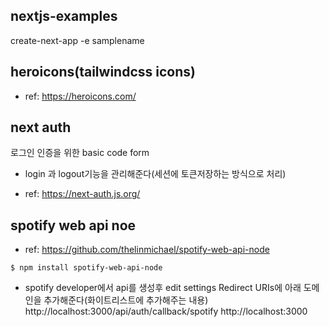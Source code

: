 ## nextjs-examples

create-next-app -e samplename

## heroicons(tailwindcss icons)

- ref: https://heroicons.com/

## next auth

로그인 인증을 위한 basic code form

- login 과 logout기능을 관리해준다(세션에 토큰저장하는 방식으로 처리)

- ref: https://next-auth.js.org/

## spotify web api noe

- ref: https://github.com/thelinmichael/spotify-web-api-node

```
$ npm install spotify-web-api-node
```

- spotify developer에서 api를 생성후 edit settings
  Redirect URIs에 아래 도메인을 추가해준다(화이트리스트에 추가해주는 내용)
  http://localhost:3000/api/auth/callback/spotify
  http://localhost:3000
